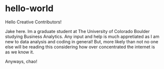 # hello-world

Hello Creative Contributors!

Jake here. Im a graduate student at The University of Colorado Boulder studying Business Analytics. Any input and help is much appretiated as I am new to data analysis and coding in general! But, more likely than not no one else will be reading this considering how over concentrated the internet is as we know it. 

Anyways, chao!


